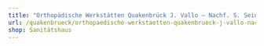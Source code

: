 ```yaml
---
title: "Orthopädische Werkstätten Quakenbrück J. Vallo – Nachf. S. Seidel"
url: /quakenbrueck/orthopaedische-werkstaetten-quakenbrueck-j-vallo-nachf-s-seidel/
shop: Sanitätshaus
---
```

